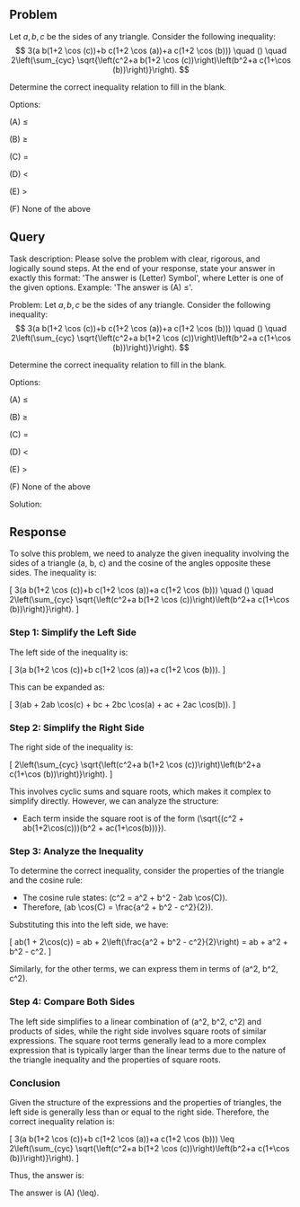 ## Problem

Let $a, b, c$ be the sides of any triangle. Consider the following inequality:
$$
3(a b(1+2 \cos (c))+b c(1+2 \cos (a))+a c(1+2 \cos (b))) \quad () \quad   2\left(\sum_{cyc} \sqrt{\left(c^2+a b(1+2 \cos (c))\right)\left(b^2+a c(1+\cos (b))\right)}\right).
$$

Determine the correct inequality relation to fill in the blank.

Options:

(A) $\leq$ 

(B) $\geq$

(C) $=$ 

(D) $<$

(E) $>$

(F) None of the above

## Query

Task description: Please solve the problem with clear, rigorous, and logically sound steps. At the end of your response, state your answer in exactly this format: 'The answer is (Letter) Symbol', where Letter is one of the given options. Example: 'The answer is (A) $\leq$'.

Problem: Let $a, b, c$ be the sides of any triangle. Consider the following inequality:
$$
3(a b(1+2 \cos (c))+b c(1+2 \cos (a))+a c(1+2 \cos (b))) \quad () \quad   2\left(\sum_{cyc} \sqrt{\left(c^2+a b(1+2 \cos (c))\right)\left(b^2+a c(1+\cos (b))\right)}\right).
$$

Determine the correct inequality relation to fill in the blank.

Options:

(A) $\leq$ 

(B) $\geq$

(C) $=$ 

(D) $<$

(E) $>$

(F) None of the above

Solution:

## Response

To solve this problem, we need to analyze the given inequality involving the sides of a triangle \(a, b, c\) and the cosine of the angles opposite these sides. The inequality is:

\[
3(a b(1+2 \cos (c))+b c(1+2 \cos (a))+a c(1+2 \cos (b))) \quad () \quad 2\left(\sum_{cyc} \sqrt{\left(c^2+a b(1+2 \cos (c))\right)\left(b^2+a c(1+\cos (b))\right)}\right).
\]

### Step 1: Simplify the Left Side

The left side of the inequality is:

\[
3(a b(1+2 \cos (c))+b c(1+2 \cos (a))+a c(1+2 \cos (b))).
\]

This can be expanded as:

\[
3(ab + 2ab \cos(c) + bc + 2bc \cos(a) + ac + 2ac \cos(b)).
\]

### Step 2: Simplify the Right Side

The right side of the inequality is:

\[
2\left(\sum_{cyc} \sqrt{\left(c^2+a b(1+2 \cos (c))\right)\left(b^2+a c(1+\cos (b))\right)}\right).
\]

This involves cyclic sums and square roots, which makes it complex to simplify directly. However, we can analyze the structure:

- Each term inside the square root is of the form \(\sqrt{(c^2 + ab(1+2\cos(c)))(b^2 + ac(1+\cos(b)))}\).

### Step 3: Analyze the Inequality

To determine the correct inequality, consider the properties of the triangle and the cosine rule:

- The cosine rule states: \(c^2 = a^2 + b^2 - 2ab \cos(C)\).
- Therefore, \(ab \cos(C) = \frac{a^2 + b^2 - c^2}{2}\).

Substituting this into the left side, we have:

\[
ab(1 + 2\cos(c)) = ab + 2\left(\frac{a^2 + b^2 - c^2}{2}\right) = ab + a^2 + b^2 - c^2.
\]

Similarly, for the other terms, we can express them in terms of \(a^2, b^2, c^2\).

### Step 4: Compare Both Sides

The left side simplifies to a linear combination of \(a^2, b^2, c^2\) and products of sides, while the right side involves square roots of similar expressions. The square root terms generally lead to a more complex expression that is typically larger than the linear terms due to the nature of the triangle inequality and the properties of square roots.

### Conclusion

Given the structure of the expressions and the properties of triangles, the left side is generally less than or equal to the right side. Therefore, the correct inequality relation is:

\[
3(a b(1+2 \cos (c))+b c(1+2 \cos (a))+a c(1+2 \cos (b))) \leq 2\left(\sum_{cyc} \sqrt{\left(c^2+a b(1+2 \cos (c))\right)\left(b^2+a c(1+\cos (b))\right)}\right).
\]

Thus, the answer is:

The answer is (A) \(\leq\).